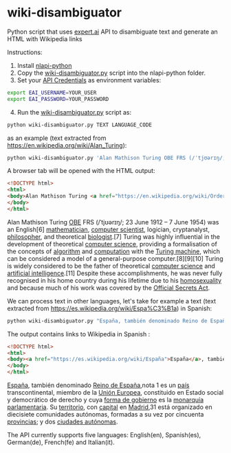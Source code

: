# wiki-disambiguator
Python script that uses [expert.ai](https://expert.ai) API to disambiguate text and generate an HTML with Wikipedia links

Instructions:
1. Install [nlapi-python](https://github.com/therealexpertai/nlapi-python)
2. Copy the [wiki-disambiguator.py](./wiki-disambiguator.py) script into the nlapi-python folder.
3. Set your [API Credentials](https://developer.expert.ai/ui/login) as environment variables:
  ```bash
  export EAI_USERNAME=YOUR_USER
  export EAI_PASSWORD=YOUR_PASSWORD
  ```
4. Run the [wiki-disambiguator.py](./wiki-disambiguator.py) script as:
  ```bash
  python wiki-disambiguator.py TEXT LANGUAGE_CODE
  ```
  as an example (text extracted from https://en.wikipedia.org/wiki/Alan_Turing):
  ```bash
  python wiki-disambiguator.py 'Alan Mathison Turing OBE FRS (/ˈtjʊərɪŋ/; 23 June 1912 – 7 June 1954) was an English[6] mathematician, computer scientist, logician, cryptanalyst, philosopher, and theoretical biologist.[7] Turing was highly influential in the development of theoretical computer science, providing a formalisation of the concepts of algorithm and computation with the Turing machine, which can be considered a model of a general-purpose computer.[8][9][10] Turing is widely considered to be the father of theoretical computer science and artificial intelligence.[11] Despite these accomplishments, he was never fully recognised in his home country during his lifetime due to his homosexuality and because much of his work was covered by the Official Secrets Act.' 'en'
  ```
  A browser tab will be opened with the HTML output:
  ```html
  <!DOCTYPE html>
  <html>
  <body>Alan Mathison Turing <a href="https://en.wikipedia.org/wiki/Order_of_the_British_Empire">OBE</a> FRS (/ˈtjʊərɪŋ/; 23 June 1912 – 7 June 1954) was an English[6] <a href="https://en.wikipedia.org/wiki/Mathematician">mathematician</a>, <a href="https://en.wikipedia.org/wiki/Computer_scientist">computer scientist</a>, logician, cryptanalyst, <a href="https://en.wikipedia.org/wiki/Philosopher">philosopher</a>, and theoretical <a href="https://en.wikipedia.org/wiki/Biologist">biologist</a>.[7] Turing was highly influential in the development of theoretical <a href="https://en.wikipedia.org/wiki/Computer_science">computer science</a>, providing a formalisation of the concepts of <a href="https://en.wikipedia.org/wiki/Algorithm">algorithm</a> and <a href="https://en.wikipedia.org/wiki/Computation">computation</a> with the <a href="https://en.wikipedia.org/wiki/Turing_machine">Turing machine</a>, which can be considered a model of a general-purpose computer.[8][9][10] Turing is widely considered to be the father of theoretical <a href="https://en.wikipedia.org/wiki/Computer_science">computer science</a> and <a href="https://en.wikipedia.org/wiki/Artificial_intelligence">artificial intelligence</a>.[11] Despite these accomplishments, he was never fully recognised in his home country during his lifetime due to his <a href="https://en.wikipedia.org/wiki/Homosexuality">homosexuality</a> and because much of his work was covered by the <a href="https://en.wikipedia.org/wiki/Official_Secrets_Act">Official Secrets Act</a>.
  </body>
  </html>
  ```
Alan Mathison Turing <a href="https://en.wikipedia.org/wiki/Order_of_the_British_Empire">OBE</a> FRS (/ˈtjʊərɪŋ/; 23 June 1912 – 7 June 1954) was an English[6] <a href="https://en.wikipedia.org/wiki/Mathematician">mathematician</a>, <a href="https://en.wikipedia.org/wiki/Computer_scientist">computer scientist</a>, logician, cryptanalyst, <a href="https://en.wikipedia.org/wiki/Philosopher">philosopher</a>, and theoretical <a href="https://en.wikipedia.org/wiki/Biologist">biologist</a>.[7] Turing was highly influential in the development of theoretical <a href="https://en.wikipedia.org/wiki/Computer_science">computer science</a>, providing a formalisation of the concepts of <a href="https://en.wikipedia.org/wiki/Algorithm">algorithm</a> and <a href="https://en.wikipedia.org/wiki/Computation">computation</a> with the <a href="https://en.wikipedia.org/wiki/Turing_machine">Turing machine</a>, which can be considered a model of a general-purpose computer.[8][9][10] Turing is widely considered to be the father of theoretical <a href="https://en.wikipedia.org/wiki/Computer_science">computer science</a> and <a href="https://en.wikipedia.org/wiki/Artificial_intelligence">artificial intelligence</a>.[11] Despite these accomplishments, he was never fully recognised in his home country during his lifetime due to his <a href="https://en.wikipedia.org/wiki/Homosexuality">homosexuality</a> and because much of his work was covered by the <a href="https://en.wikipedia.org/wiki/Official_Secrets_Act">Official Secrets Act</a>.

We can process text in other languages, let's take for example a text (text extracted from https://es.wikipedia.org/wiki/Espa%C3%B1a) in Spanish:
  ```bash
  python wiki-disambiguator.py "España, también denominado Reino de España,nota 1​ es un país transcontinental, miembro de la Unión Europea, constituido en Estado social y democrático de derecho y cuya forma de gobierno es la monarquía parlamentaria. Su territorio, con capital en Madrid,31​ está organizado en diecisiete comunidades autónomas, formadas a su vez por cincuenta provincias; y dos ciudades autónomas." es
  ```
  The output contains links to Wikipedia in Spanish :
  ```html
  <!DOCTYPE html>
<html>
<body><a href="https://es.wikipedia.org/wiki/España">España</a>, también denominado <a href="https://es.wikipedia.org/wiki/España">Reino de España</a>,nota 1​ es un <a href="https://es.wikipedia.org/wiki/Estado_soberano">país</a> transcontinental, miembro de la <a href="https://es.wikipedia.org/wiki/Unión_Europea">Unión Europea</a>, constituido en Estado social y democrático de derecho y cuya <a href="https://es.wikipedia.org/wiki/Gobierno">forma de gobierno</a> es la <a href="https://es.wikipedia.org/wiki/Monarquía_parlamentaria">monarquía parlamentaria</a>. Su <a href="https://es.wikipedia.org/wiki/Región">territorio</a>, con <a href="https://es.wikipedia.org/wiki/Capital_(política)">capital</a> en <a href="https://es.wikipedia.org/wiki/Madrid">Madrid</a>,31​ está organizado en diecisiete comunidades autónomas, formadas a su vez por cincuenta <a href="https://es.wikipedia.org/wiki/Provincia">provincias</a>; y dos <a href="https://es.wikipedia.org/wiki/Ciudad_autónoma">ciudades autónomas</a>.
</body>
</html>
  ```
  
  <a href="https://es.wikipedia.org/wiki/España">España</a>, también denominado <a href="https://es.wikipedia.org/wiki/España">Reino de España</a>,nota 1​ es un <a href="https://es.wikipedia.org/wiki/Estado_soberano">país</a> transcontinental, miembro de la <a href="https://es.wikipedia.org/wiki/Unión_Europea">Unión Europea</a>, constituido en Estado social y democrático de derecho y cuya <a href="https://es.wikipedia.org/wiki/Gobierno">forma de gobierno</a> es la <a href="https://es.wikipedia.org/wiki/Monarquía_parlamentaria">monarquía parlamentaria</a>. Su <a href="https://es.wikipedia.org/wiki/Región">territorio</a>, con <a href="https://es.wikipedia.org/wiki/Capital_(política)">capital</a> en <a href="https://es.wikipedia.org/wiki/Madrid">Madrid</a>,31​ está organizado en diecisiete comunidades autónomas, formadas a su vez por cincuenta <a href="https://es.wikipedia.org/wiki/Provincia">provincias</a>; y dos <a href="https://es.wikipedia.org/wiki/Ciudad_autónoma">ciudades autónomas</a>.

The API currently supports five languages: English(en), Spanish(es), German(de), French(fe) and Italian(it).
